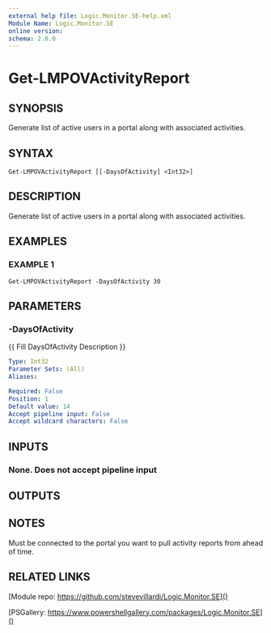 ```yaml
---
external help file: Logic.Monitor.SE-help.xml
Module Name: Logic.Monitor.SE
online version:
schema: 2.0.0
---
```


# Get-LMPOVActivityReport

## SYNOPSIS
Generate list of active users in a portal along with associated activities.

## SYNTAX

```
Get-LMPOVActivityReport [[-DaysOfActivity] <Int32>]
```

## DESCRIPTION
Generate list of active users in a portal along with associated activities.

## EXAMPLES

### EXAMPLE 1
```
Get-LMPOVActivityReport -DaysOfActivity 30
```

## PARAMETERS

### -DaysOfActivity
{{ Fill DaysOfActivity Description }}

```yaml
Type: Int32
Parameter Sets: (All)
Aliases:

Required: False
Position: 1
Default value: 14
Accept pipeline input: False
Accept wildcard characters: False
```

## INPUTS

### None. Does not accept pipeline input
## OUTPUTS

## NOTES
Must be connected to the portal you want to pull activity reports from ahead of time.

## RELATED LINKS

[Module repo: https://github.com/stevevillardi/Logic.Monitor.SE]()

[PSGallery: https://www.powershellgallery.com/packages/Logic.Monitor.SE]()


